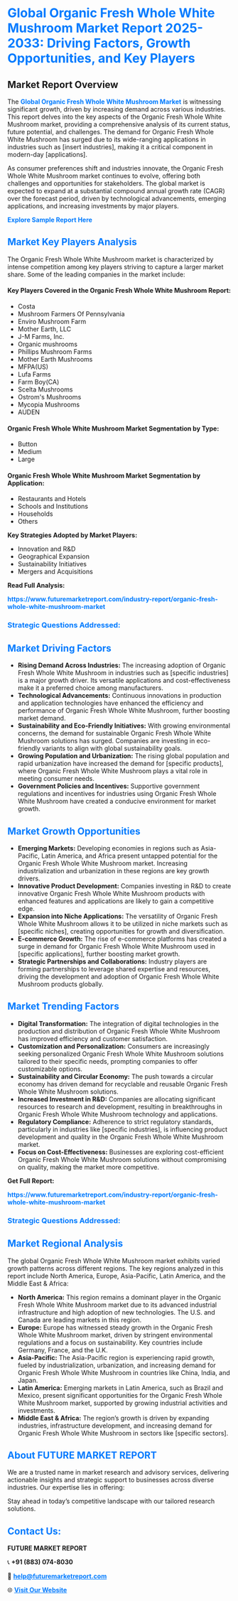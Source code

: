<h1 style="color: #007BFF;">Global Organic Fresh Whole White Mushroom Market Report 2025-2033: Driving Factors, Growth Opportunities, and Key Players</h1>

<section id="overview">
<h2>Market Report Overview</h2>
<p>The <a href="https://www.futuremarketreport.com/industry-report/organic-fresh-whole-white-mushroom-market" style="color: #007BFF; text-decoration: none;"><strong>Global Organic Fresh Whole White Mushroom Market</strong></a> is witnessing significant growth, driven by increasing demand across various industries. This report delves into the key aspects of the Organic Fresh Whole White Mushroom market, providing a comprehensive analysis of its current status, future potential, and challenges. The demand for Organic Fresh Whole White Mushroom has surged due to its wide-ranging applications in industries such as [insert industries], making it a critical component in modern-day [applications].</p>
<p>As consumer preferences shift and industries innovate, the Organic Fresh Whole White Mushroom market continues to evolve, offering both challenges and opportunities for stakeholders. The global market is expected to expand at a substantial compound annual growth rate (CAGR) over the forecast period, driven by technological advancements, emerging applications, and increasing investments by major players.</p>
</section>

<section id="overview">
<p><a href="https://www.futuremarketreport.com/request-sample/reportId=102257" style="color: #007BFF; text-decoration: none;"><strong>Explore Sample Report Here</strong></a></p>
</section>

<section id="key-players">
<h2 style="color: #007BFF;">Market Key Players Analysis</h2>
<p>The Organic Fresh Whole White Mushroom market is characterized by intense competition among key players striving to capture a larger market share. Some of the leading companies in the market include:</p>
<h4>Key Players Covered in the Organic Fresh Whole White Mushroom Report:</h4>
<ul><li>Costa</li><li>Mushroom Farmers Of Pennsylvania</li><li>Enviro Mushroom Farm</li><li>Mother Earth, LLC</li><li>J-M Farms, Inc.</li><li>Organic mushrooms</li><li>Phillips Mushroom Farms</li><li>Mother Earth Mushrooms</li><li>MFPA(US)</li><li>Lufa Farms</li><li>Farm Boy(CA)</li><li>Scelta Mushrooms</li><li>Ostrom&#039;s Mushrooms</li><li>Mycopia Mushrooms</li><li>AUDEN</li></ul>
<h4>Organic Fresh Whole White Mushroom Market Segmentation by Type:</h4>
<ul><li>Button</li><li>Medium</li><li>Large</li></ul>

<h4>Organic Fresh Whole White Mushroom Market Segmentation by Application:</h4>
<ul><li>Restaurants and Hotels</li><li>Schools and Institutions</li><li>Households</li><li>Others</li></ul>
<p><strong>Key Strategies Adopted by Market Players:</strong></p>
<ul>
<li>Innovation and R&D</li>
<li>Geographical Expansion</li>
<li>Sustainability Initiatives</li>
<li>Mergers and Acquisitions</li>
</ul>
</section>

<section>
<p><strong>Read Full Analysis: </strong></p><a href="https://www.futuremarketreport.com/industry-report/organic-fresh-whole-white-mushroom-market" style="color: #007BFF; text-decoration: none;"><strong>https://www.futuremarketreport.com/industry-report/organic-fresh-whole-white-mushroom-market</strong></a>
<h3 style="color: #007BFF;">Strategic Questions Addressed:</h3>
</section>

<section id="driving-factors">
<h2 style="color: #007BFF;">Market Driving Factors</h2>
<ul>
<li><strong>Rising Demand Across Industries:</strong> The increasing adoption of Organic Fresh Whole White Mushroom in industries such as [specific industries] is a major growth driver. Its versatile applications and cost-effectiveness make it a preferred choice among manufacturers.</li>
<li><strong>Technological Advancements:</strong> Continuous innovations in production and application technologies have enhanced the efficiency and performance of Organic Fresh Whole White Mushroom, further boosting market demand.</li>
<li><strong>Sustainability and Eco-Friendly Initiatives:</strong> With growing environmental concerns, the demand for sustainable Organic Fresh Whole White Mushroom solutions has surged. Companies are investing in eco-friendly variants to align with global sustainability goals.</li>
<li><strong>Growing Population and Urbanization:</strong> The rising global population and rapid urbanization have increased the demand for [specific products], where Organic Fresh Whole White Mushroom plays a vital role in meeting consumer needs.</li>
<li><strong>Government Policies and Incentives:</strong> Supportive government regulations and incentives for industries using Organic Fresh Whole White Mushroom have created a conducive environment for market growth.</li>
</ul>
</section>

<section id="growth-opportunities">
<h2 style="color: #007BFF;">Market Growth Opportunities</h2>
<ul>
<li><strong>Emerging Markets:</strong> Developing economies in regions such as Asia-Pacific, Latin America, and Africa present untapped potential for the Organic Fresh Whole White Mushroom market. Increasing industrialization and urbanization in these regions are key growth drivers.</li>
<li><strong>Innovative Product Development:</strong> Companies investing in R&D to create innovative Organic Fresh Whole White Mushroom products with enhanced features and applications are likely to gain a competitive edge.</li>
<li><strong>Expansion into Niche Applications:</strong> The versatility of Organic Fresh Whole White Mushroom allows it to be utilized in niche markets such as [specific niches], creating opportunities for growth and diversification.</li>
<li><strong>E-commerce Growth:</strong> The rise of e-commerce platforms has created a surge in demand for Organic Fresh Whole White Mushroom used in [specific applications], further boosting market growth.</li>
<li><strong>Strategic Partnerships and Collaborations:</strong> Industry players are forming partnerships to leverage shared expertise and resources, driving the development and adoption of Organic Fresh Whole White Mushroom products globally.</li>
</ul>
</section>

<section id="trending-factors">
<h2 style="color: #007BFF;">Market Trending Factors</h2>
<ul>
<li><strong>Digital Transformation:</strong> The integration of digital technologies in the production and distribution of Organic Fresh Whole White Mushroom has improved efficiency and customer satisfaction.</li>
<li><strong>Customization and Personalization:</strong> Consumers are increasingly seeking personalized Organic Fresh Whole White Mushroom solutions tailored to their specific needs, prompting companies to offer customizable options.</li>
<li><strong>Sustainability and Circular Economy:</strong> The push towards a circular economy has driven demand for recyclable and reusable Organic Fresh Whole White Mushroom solutions.</li>
<li><strong>Increased Investment in R&D:</strong> Companies are allocating significant resources to research and development, resulting in breakthroughs in Organic Fresh Whole White Mushroom technology and applications.</li>
<li><strong>Regulatory Compliance:</strong> Adherence to strict regulatory standards, particularly in industries like [specific industries], is influencing product development and quality in the Organic Fresh Whole White Mushroom market.</li>
<li><strong>Focus on Cost-Effectiveness:</strong> Businesses are exploring cost-efficient Organic Fresh Whole White Mushroom solutions without compromising on quality, making the market more competitive.</li>
</ul>
</section>

<section>
<p><strong>Get Full Report: </strong></p><a href="https://www.futuremarketreport.com/industry-report/organic-fresh-whole-white-mushroom-market" style="color: #007BFF; text-decoration: none;"><strong>https://www.futuremarketreport.com/industry-report/organic-fresh-whole-white-mushroom-market</strong></a>
<h3 style="color: #007BFF;">Strategic Questions Addressed:</h3>
</section>


<section id="regional-analysis">
<h2 style="color: #007BFF;">Market Regional Analysis</h2>
<p>The global Organic Fresh Whole White Mushroom market exhibits varied growth patterns across different regions. The key regions analyzed in this report include North America, Europe, Asia-Pacific, Latin America, and the Middle East & Africa:</p>
<ul>
<li><strong>North America:</strong> This region remains a dominant player in the Organic Fresh Whole White Mushroom market due to its advanced industrial infrastructure and high adoption of new technologies. The U.S. and Canada are leading markets in this region.</li>
<li><strong>Europe:</strong> Europe has witnessed steady growth in the Organic Fresh Whole White Mushroom market, driven by stringent environmental regulations and a focus on sustainability. Key countries include Germany, France, and the U.K.</li>
<li><strong>Asia-Pacific:</strong> The Asia-Pacific region is experiencing rapid growth, fueled by industrialization, urbanization, and increasing demand for Organic Fresh Whole White Mushroom in countries like China, India, and Japan.</li>
<li><strong>Latin America:</strong> Emerging markets in Latin America, such as Brazil and Mexico, present significant opportunities for the Organic Fresh Whole White Mushroom market, supported by growing industrial activities and investments.</li>
<li><strong>Middle East & Africa:</strong> The region’s growth is driven by expanding industries, infrastructure development, and increasing demand for Organic Fresh Whole White Mushroom in sectors like [specific sectors].</li>
</ul>
</section>

<footer>
<h2 style="color: #007BFF;">About FUTURE MARKET REPORT</h2>
<p>We are a trusted name in market research and advisory services, delivering actionable insights and strategic support to businesses across diverse industries. Our expertise lies in offering:</p>

<p>Stay ahead in today’s competitive landscape with our tailored research solutions.</p>

<h2 style="color: #007BFF;">Contact Us:</h2>
<p><strong>FUTURE MARKET REPORT</strong></p>
<p>📞 <strong>+91 (883) 074-8030</strong></p>
<p>📧 <strong><a href="mailto:help@futuremarketreport.com" style="color: #007BFF;">help@futuremarketreport.com</a></strong></p>
<p>🌐 <strong><a href="https://www.futuremarketreport.com/" style="color: #007BFF;">Visit Our Website</a></strong></p>
</footer>